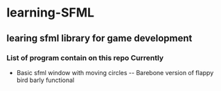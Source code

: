 # learning-SFML
## learing sfml library for game development 
### List of program contain on this repo Currently 
- Basic sfml window with moving circles
-- Barebone version of flappy bird barly functional
